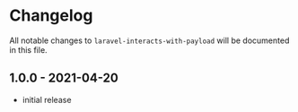 # Changelog

All notable changes to `laravel-interacts-with-payload` will be documented in this file.

## 1.0.0 - 2021-04-20

- initial release

